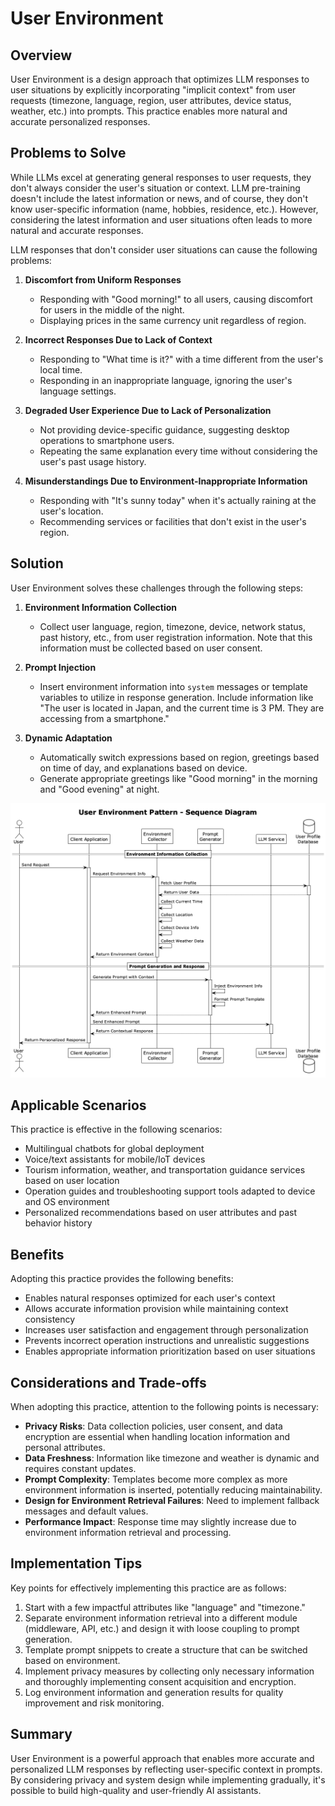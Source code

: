# User Environment

## Overview

User Environment is a design approach that optimizes LLM responses to user situations by explicitly incorporating "implicit context" from user requests (timezone, language, region, user attributes, device status, weather, etc.) into prompts. This practice enables more natural and accurate personalized responses.

## Problems to Solve

While LLMs excel at generating general responses to user requests, they don't always consider the user's situation or context. LLM pre-training doesn't include the latest information or news, and of course, they don't know user-specific information (name, hobbies, residence, etc.). However, considering the latest information and user situations often leads to more natural and accurate responses.

LLM responses that don't consider user situations can cause the following problems:

1. **Discomfort from Uniform Responses**
   - Responding with "Good morning!" to all users, causing discomfort for users in the middle of the night.
   - Displaying prices in the same currency unit regardless of region.

2. **Incorrect Responses Due to Lack of Context**
   - Responding to "What time is it?" with a time different from the user's local time.
   - Responding in an inappropriate language, ignoring the user's language settings.

3. **Degraded User Experience Due to Lack of Personalization**
   - Not providing device-specific guidance, suggesting desktop operations to smartphone users.
   - Repeating the same explanation every time without considering the user's past usage history.

4. **Misunderstandings Due to Environment-Inappropriate Information**
   - Responding with "It's sunny today" when it's actually raining at the user's location.
   - Recommending services or facilities that don't exist in the user's region.

## Solution

User Environment solves these challenges through the following steps:

1. **Environment Information Collection**
   - Collect user language, region, timezone, device, network status, past history, etc., from user registration information. Note that this information must be collected based on user consent.

2. **Prompt Injection**
   - Insert environment information into `system` messages or template variables to utilize in response generation. Include information like "The user is located in Japan, and the current time is 3 PM. They are accessing from a smartphone."

3. **Dynamic Adaptation**
   - Automatically switch expressions based on region, greetings based on time of day, and explanations based on device.
   - Generate appropriate greetings like "Good morning" in the morning and "Good evening" at night.

![img](uml/images/user_environment_pattern_sequence.png)

## Applicable Scenarios

This practice is effective in the following scenarios:

- Multilingual chatbots for global deployment
- Voice/text assistants for mobile/IoT devices
- Tourism information, weather, and transportation guidance services based on user location
- Operation guides and troubleshooting support tools adapted to device and OS environment
- Personalized recommendations based on user attributes and past behavior history

## Benefits

Adopting this practice provides the following benefits:

- Enables natural responses optimized for each user's context
- Allows accurate information provision while maintaining context consistency
- Increases user satisfaction and engagement through personalization
- Prevents incorrect operation instructions and unrealistic suggestions
- Enables appropriate information prioritization based on user situations

## Considerations and Trade-offs

When adopting this practice, attention to the following points is necessary:

- **Privacy Risks**: Data collection policies, user consent, and data encryption are essential when handling location information and personal attributes.
- **Data Freshness**: Information like timezone and weather is dynamic and requires constant updates.
- **Prompt Complexity**: Templates become more complex as more environment information is inserted, potentially reducing maintainability.
- **Design for Environment Retrieval Failures**: Need to implement fallback messages and default values.
- **Performance Impact**: Response time may slightly increase due to environment information retrieval and processing.

## Implementation Tips

Key points for effectively implementing this practice are as follows:

1. Start with a few impactful attributes like "language" and "timezone."
2. Separate environment information retrieval into a different module (middleware, API, etc.) and design it with loose coupling to prompt generation.
3. Template prompt snippets to create a structure that can be switched based on environment.
4. Implement privacy measures by collecting only necessary information and thoroughly implementing consent acquisition and encryption.
5. Log environment information and generation results for quality improvement and risk monitoring.

## Summary

User Environment is a powerful approach that enables more accurate and personalized LLM responses by reflecting user-specific context in prompts. By considering privacy and system design while implementing gradually, it's possible to build high-quality and user-friendly AI assistants.
